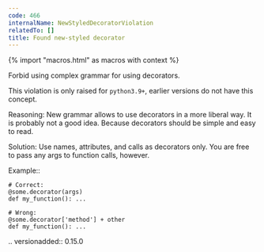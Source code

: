 ```yaml
---
code: 466
internalName: NewStyledDecoratorViolation
relatedTo: []
title: Found new-styled decorator
---
```


{% import "macros.html" as macros with context %}

Forbid using complex grammar for using decorators.

This violation is only raised for `python3.9+`, earlier versions do not
have this concept.

Reasoning: New grammar allows to use decorators in a more liberal way.
It is probably not a good idea. Because decorators should be simple and
easy to read.

Solution: Use names, attributes, and calls as decorators only. You are
free to pass any args to function calls, however.

Example::

    # Correct:
    @some.decorator(args)
    def my_function(): ...
    
    # Wrong:
    @some.decorator['method'] + other
    def my_function(): ...

.. versionadded:: 0.15.0